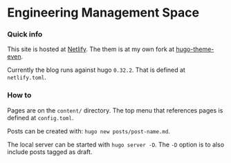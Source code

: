# Engineering Management Space

### Quick info

This site is hosted at [Netlify](https://www.netlify.com/). The them is at
my own fork at [hugo-theme-even](https://github.com/donbonifacio/hugo-theme-even).

Currently the blog runs against hugo `0.32.2`. That is defined at `netlify.toml`.

### How to

Pages are on the `content/` directory. The top menu that references pages is
defined at `config.toml`.

Posts can be created with: `hugo new posts/post-name.md`.

The local server can be started with `hugo server -D`. The `-D` option is to
also include posts tagged as draft.
